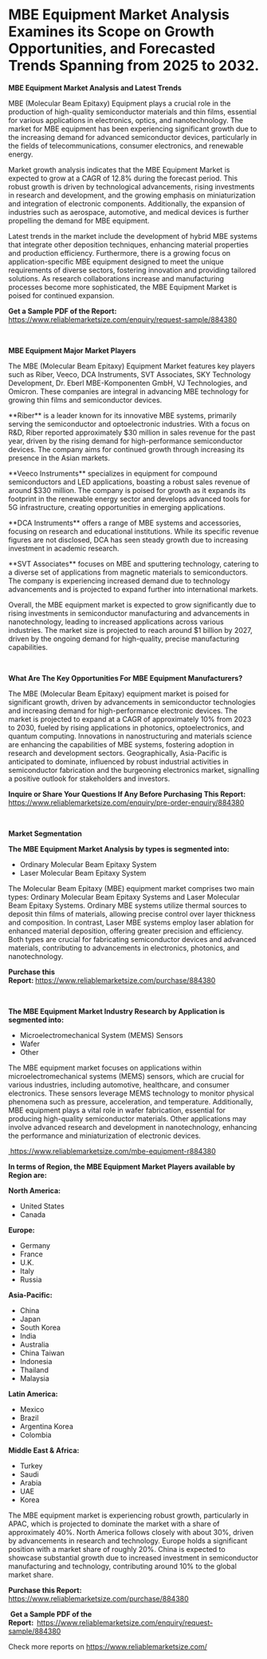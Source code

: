 <p><h1>MBE Equipment Market Analysis Examines its Scope on Growth Opportunities, and Forecasted Trends Spanning from 2025 to 2032.</h1></p><p><strong>MBE Equipment Market Analysis and Latest Trends</strong></p>
<p><p>MBE (Molecular Beam Epitaxy) Equipment plays a crucial role in the production of high-quality semiconductor materials and thin films, essential for various applications in electronics, optics, and nanotechnology. The market for MBE equipment has been experiencing significant growth due to the increasing demand for advanced semiconductor devices, particularly in the fields of telecommunications, consumer electronics, and renewable energy.</p><p>Market growth analysis indicates that the MBE Equipment Market is expected to grow at a CAGR of 12.8% during the forecast period. This robust growth is driven by technological advancements, rising investments in research and development, and the growing emphasis on miniaturization and integration of electronic components. Additionally, the expansion of industries such as aerospace, automotive, and medical devices is further propelling the demand for MBE equipment.</p><p>Latest trends in the market include the development of hybrid MBE systems that integrate other deposition techniques, enhancing material properties and production efficiency. Furthermore, there is a growing focus on application-specific MBE equipment designed to meet the unique requirements of diverse sectors, fostering innovation and providing tailored solutions. As research collaborations increase and manufacturing processes become more sophisticated, the MBE Equipment Market is poised for continued expansion.</p></p>
<p><strong>Get a Sample PDF of the Report:&nbsp;</strong> <a href="https://www.reliablemarketsize.com/enquiry/request-sample/884380?utm_campaign=1133&utm_medium=2&utm_source=Github&utm_content=ia&utm_term=16022025&utm_id=mbe-equipment">https://www.reliablemarketsize.com/enquiry/request-sample/884380</a></p>
<p>&nbsp;</p>
<p><strong>MBE Equipment Major Market Players</strong></p>
<p><p>The MBE (Molecular Beam Epitaxy) Equipment Market features key players such as Riber, Veeco, DCA Instruments, SVT Associates, SKY Technology Development, Dr. Eberl MBE-Komponenten GmbH, VJ Technologies, and Omicron. These companies are integral in advancing MBE technology for growing thin films and semiconductor devices.</p><p>**Riber** is a leader known for its innovative MBE systems, primarily serving the semiconductor and optoelectronic industries. With a focus on R&D, Riber reported approximately $30 million in sales revenue for the past year, driven by the rising demand for high-performance semiconductor devices. The company aims for continued growth through increasing its presence in the Asian markets.</p><p>**Veeco Instruments** specializes in equipment for compound semiconductors and LED applications, boasting a robust sales revenue of around $330 million. The company is poised for growth as it expands its footprint in the renewable energy sector and develops advanced tools for 5G infrastructure, creating opportunities in emerging applications.</p><p>**DCA Instruments** offers a range of MBE systems and accessories, focusing on research and educational institutions. While its specific revenue figures are not disclosed, DCA has seen steady growth due to increasing investment in academic research.</p><p>**SVT Associates** focuses on MBE and sputtering technology, catering to a diverse set of applications from magnetic materials to semiconductors. The company is experiencing increased demand due to technology advancements and is projected to expand further into international markets.</p><p>Overall, the MBE equipment market is expected to grow significantly due to rising investments in semiconductor manufacturing and advancements in nanotechnology, leading to increased applications across various industries. The market size is projected to reach around $1 billion by 2027, driven by the ongoing demand for high-quality, precise manufacturing capabilities.</p></p>
<p>&nbsp;</p>
<p><strong>What Are The Key Opportunities For MBE Equipment Manufacturers?</strong></p>
<p><p>The MBE (Molecular Beam Epitaxy) equipment market is poised for significant growth, driven by advancements in semiconductor technologies and increasing demand for high-performance electronic devices. The market is projected to expand at a CAGR of approximately 10% from 2023 to 2030, fueled by rising applications in photonics, optoelectronics, and quantum computing. Innovations in nanostructuring and materials science are enhancing the capabilities of MBE systems, fostering adoption in research and development sectors. Geographically, Asia-Pacific is anticipated to dominate, influenced by robust industrial activities in semiconductor fabrication and the burgeoning electronics market, signalling a positive outlook for stakeholders and investors.</p></p>
<p><strong>Inquire or Share Your Questions If Any Before Purchasing This Report:</strong> <a href="https://www.reliablemarketsize.com/enquiry/pre-order-enquiry/884380?utm_campaign=1133&utm_medium=2&utm_source=Github&utm_content=ia&utm_term=16022025&utm_id=mbe-equipment">https://www.reliablemarketsize.com/enquiry/pre-order-enquiry/884380</a></p>
<p>&nbsp;</p>
<p><strong>Market Segmentation</strong></p>
<p><strong>The MBE Equipment Market Analysis by types is segmented into:</strong></p>
<p><ul><li>Ordinary Molecular Beam Epitaxy System</li><li>Laser Molecular Beam Epitaxy System</li></ul></p>
<p><p>The Molecular Beam Epitaxy (MBE) equipment market comprises two main types: Ordinary Molecular Beam Epitaxy Systems and Laser Molecular Beam Epitaxy Systems. Ordinary MBE systems utilize thermal sources to deposit thin films of materials, allowing precise control over layer thickness and composition. In contrast, Laser MBE systems employ laser ablation for enhanced material deposition, offering greater precision and efficiency. Both types are crucial for fabricating semiconductor devices and advanced materials, contributing to advancements in electronics, photonics, and nanotechnology.</p></p>
<p><strong>Purchase this Report:&nbsp;</strong><a href="https://www.reliablemarketsize.com/purchase/884380?utm_campaign=1133&utm_medium=2&utm_source=Github&utm_content=ia&utm_term=16022025&utm_id=mbe-equipment">https://www.reliablemarketsize.com/purchase/884380</a></p>
<p>&nbsp;</p>
<p><strong>The MBE Equipment Market Industry Research by Application is segmented into:</strong></p>
<p><ul><li>Microelectromechanical System (MEMS) Sensors</li><li>Wafer</li><li>Other</li></ul></p>
<p><p>The MBE equipment market focuses on applications within microelectromechanical systems (MEMS) sensors, which are crucial for various industries, including automotive, healthcare, and consumer electronics. These sensors leverage MEMS technology to monitor physical phenomena such as pressure, acceleration, and temperature. Additionally, MBE equipment plays a vital role in wafer fabrication, essential for producing high-quality semiconductor materials. Other applications may involve advanced research and development in nanotechnology, enhancing the performance and miniaturization of electronic devices.</p></p>
<p><a href="https://www.reliablemarketsize.com/mbe-equipment-r884380?utm_campaign=1133&utm_medium=2&utm_source=Github&utm_content=ia&utm_term=16022025&utm_id=mbe-equipment">&nbsp;https://www.reliablemarketsize.com/mbe-equipment-r884380</a></p>
<p><strong>In terms of Region, the MBE Equipment Market Players available by Region are:</strong></p>
<p>
    <p> <strong> North America: </strong>
        <ul>
            <li>United States</li>
            <li>Canada</li>
        </ul>
        </p> 
    <p> <strong> Europe: </strong>
        <ul>
            <li>Germany</li>
            <li>France</li>
            <li>U.K.</li>
            <li>Italy</li>
            <li>Russia</li>
        </ul>
        </p> 
    <p> <strong> Asia-Pacific: </strong>
        <ul>
            <li>China</li>
            <li>Japan</li>
            <li>South Korea</li>
            <li>India</li>
            <li>Australia</li>
            <li>China Taiwan</li>
            <li>Indonesia</li>
            <li>Thailand</li>
            <li>Malaysia</li>
        </ul>
        </p> 
    <p> <strong> Latin America: </strong>
        <ul>
            <li>Mexico</li>
            <li>Brazil</li>
            <li>Argentina Korea</li>
            <li>Colombia</li>
        </ul>
        </p> 
    <p> <strong> Middle East & Africa: </strong>
        <ul>
            <li>Turkey</li>
            <li>Saudi</li>
            <li>Arabia</li>
            <li>UAE</li>
            <li>Korea</li>
        </ul>
    </p>
    </p>
<p><p>The MBE equipment market is experiencing robust growth, particularly in APAC, which is projected to dominate the market with a share of approximately 40%. North America follows closely with about 30%, driven by advancements in research and technology. Europe holds a significant position with a market share of roughly 20%. China is expected to showcase substantial growth due to increased investment in semiconductor manufacturing and technology, contributing around 10% to the global market share.</p></p>
<p><strong>Purchase this Report: </strong><a href="https://www.reliablemarketsize.com/purchase/884380?utm_campaign=1133&utm_medium=2&utm_source=Github&utm_content=ia&utm_term=16022025&utm_id=mbe-equipment">https://www.reliablemarketsize.com/purchase/884380</a></p>
<p>&nbsp;<strong>Get a Sample PDF of the Report:&nbsp;&nbsp;</strong><a href="https://www.reliablemarketsize.com/enquiry/request-sample/884380?utm_campaign=1133&utm_medium=2&utm_source=Github&utm_content=ia&utm_term=16022025&utm_id=mbe-equipment">https://www.reliablemarketsize.com/enquiry/request-sample/884380</a></p>
<p><strong></strong></p>
<p>Check more reports on <a href="https://www.reliablemarketsize.com/?utm_campaign=1133&utm_medium=2&utm_source=Github&utm_content=ia&utm_term=16022025&utm_id=mbe-equipment">https://www.reliablemarketsize.com/</a></p>